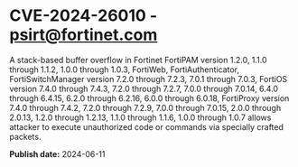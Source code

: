 # CVE-2024-26010 - psirt@fortinet.com

A stack-based buffer overflow in Fortinet FortiPAM version 1.2.0, 1.1.0 through 1.1.2, 1.0.0 through 1.0.3, FortiWeb, FortiAuthenticator, FortiSwitchManager version 7.2.0 through 7.2.3, 7.0.1 through 7.0.3, FortiOS version 7.4.0 through 7.4.3, 7.2.0 through 7.2.7, 7.0.0 through 7.0.14, 6.4.0 through 6.4.15, 6.2.0 through 6.2.16, 6.0.0 through 6.0.18, FortiProxy version 7.4.0 through 7.4.2, 7.2.0 through 7.2.9, 7.0.0 through 7.0.15, 2.0.0 through 2.0.13, 1.2.0 through 1.2.13, 1.1.0 through 1.1.6, 1.0.0 through 1.0.7 allows attacker to execute unauthorized code or commands via specially crafted packets.

**Publish date:** 2024-06-11

